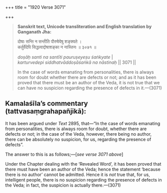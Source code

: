 +++
title = "1920 Verse 3071"

+++
> **Sanskrit text, Unicode transliteration and English translation by Ganganath Jha:** 
>
> दोषाः सन्ति न सन्तीति पौरुषेयेषु शङ्क्यते ।  
> कर्तुर्वेदेपि सिद्धत्वाद्दोषाशङ्का न नास्तिनः ॥ ३०७१ ॥ 
>
> *doṣāḥ santi na santīti pauruṣeyeṣu śaṅkyate* \|  
> *karturvedepi siddhatvāddoṣāśaṅkā na nāstinaḥ* \|\| 3071 \|\| 
>
> In the case of words emanating from personalities, there is always room for doubt whether there are defects or not; and as it has been proved that there must be an author of the Veda, it is not true that we can have no suspicion regarding the presence of defects in it.—(3071)



## Kamalaśīla’s commentary (tattvasaṃgrahapañjikā):

It has been argued under *Text* 2895, that—“In the case of words emanating from personalities, there is always room for doubt, whether there are defects or not; in the case of the Veda, however, there being no author, there can be absolutely no suspicion, for us, regarding the presence of defects”.

The answer to this is as follows;—[*see verse 3071 above*]

Under the Chapter dealing with the ‘Revealed Word’, it has been proved that there must have been an author of the Veda; hence the statement ‘because there is no author’ cannot be admitted. Hence it is *not* true that, for us, intelligent people, there is no suspicion regarding the presence of defects in the Veda; in fact, the suspicion is actually there.—(3071)


